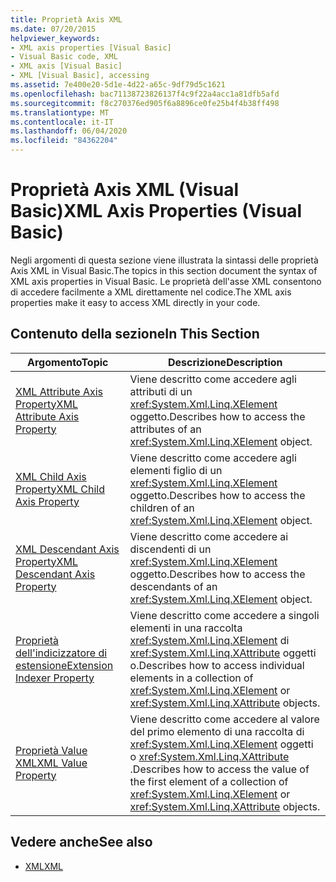 ```yaml
---
title: Proprietà Axis XML
ms.date: 07/20/2015
helpviewer_keywords:
- XML axis properties [Visual Basic]
- Visual Basic code, XML
- XML axis [Visual Basic]
- XML [Visual Basic], accessing
ms.assetid: 7e400e20-5d1e-4d22-a65c-9df79d5c1621
ms.openlocfilehash: bac71138723826137f4c9f22a4acc1a81dfb5afd
ms.sourcegitcommit: f8c270376ed905f6a8896ce0fe25b4f4b38ff498
ms.translationtype: MT
ms.contentlocale: it-IT
ms.lasthandoff: 06/04/2020
ms.locfileid: "84362204"
---
```

# <a name="xml-axis-properties-visual-basic"></a><span data-ttu-id="b07ea-102">Proprietà Axis XML (Visual Basic)</span><span class="sxs-lookup"><span data-stu-id="b07ea-102">XML Axis Properties (Visual Basic)</span></span>
<span data-ttu-id="b07ea-103">Negli argomenti di questa sezione viene illustrata la sintassi delle proprietà Axis XML in Visual Basic.</span><span class="sxs-lookup"><span data-stu-id="b07ea-103">The topics in this section document the syntax of XML axis properties in Visual Basic.</span></span> <span data-ttu-id="b07ea-104">Le proprietà dell'asse XML consentono di accedere facilmente a XML direttamente nel codice.</span><span class="sxs-lookup"><span data-stu-id="b07ea-104">The XML axis properties make it easy to access XML directly in your code.</span></span>  
  
## <a name="in-this-section"></a><span data-ttu-id="b07ea-105">Contenuto della sezione</span><span class="sxs-lookup"><span data-stu-id="b07ea-105">In This Section</span></span>  
  
|<span data-ttu-id="b07ea-106">Argomento</span><span class="sxs-lookup"><span data-stu-id="b07ea-106">Topic</span></span>|<span data-ttu-id="b07ea-107">Descrizione</span><span class="sxs-lookup"><span data-stu-id="b07ea-107">Description</span></span>|  
|-----------|-----------------|  
|[<span data-ttu-id="b07ea-108">XML Attribute Axis Property</span><span class="sxs-lookup"><span data-stu-id="b07ea-108">XML Attribute Axis Property</span></span>](xml-attribute-axis-property.md)|<span data-ttu-id="b07ea-109">Viene descritto come accedere agli attributi di un <xref:System.Xml.Linq.XElement> oggetto.</span><span class="sxs-lookup"><span data-stu-id="b07ea-109">Describes how to access the attributes of an <xref:System.Xml.Linq.XElement> object.</span></span>|  
|[<span data-ttu-id="b07ea-110">XML Child Axis Property</span><span class="sxs-lookup"><span data-stu-id="b07ea-110">XML Child Axis Property</span></span>](xml-child-axis-property.md)|<span data-ttu-id="b07ea-111">Viene descritto come accedere agli elementi figlio di un <xref:System.Xml.Linq.XElement> oggetto.</span><span class="sxs-lookup"><span data-stu-id="b07ea-111">Describes how to access the children of an <xref:System.Xml.Linq.XElement> object.</span></span>|  
|[<span data-ttu-id="b07ea-112">XML Descendant Axis Property</span><span class="sxs-lookup"><span data-stu-id="b07ea-112">XML Descendant Axis Property</span></span>](xml-descendant-axis-property.md)|<span data-ttu-id="b07ea-113">Viene descritto come accedere ai discendenti di un <xref:System.Xml.Linq.XElement> oggetto.</span><span class="sxs-lookup"><span data-stu-id="b07ea-113">Describes how to access the descendants of an <xref:System.Xml.Linq.XElement> object.</span></span>|  
|[<span data-ttu-id="b07ea-114">Proprietà dell'indicizzatore di estensione</span><span class="sxs-lookup"><span data-stu-id="b07ea-114">Extension Indexer Property</span></span>](extension-indexer-property.md)|<span data-ttu-id="b07ea-115">Viene descritto come accedere a singoli elementi in una raccolta <xref:System.Xml.Linq.XElement> di <xref:System.Xml.Linq.XAttribute> oggetti o.</span><span class="sxs-lookup"><span data-stu-id="b07ea-115">Describes how to access individual elements in a collection of <xref:System.Xml.Linq.XElement> or <xref:System.Xml.Linq.XAttribute> objects.</span></span>|  
|[<span data-ttu-id="b07ea-116">Proprietà Value XML</span><span class="sxs-lookup"><span data-stu-id="b07ea-116">XML Value Property</span></span>](xml-value-property.md)|<span data-ttu-id="b07ea-117">Viene descritto come accedere al valore del primo elemento di una raccolta di <xref:System.Xml.Linq.XElement> oggetti o <xref:System.Xml.Linq.XAttribute> .</span><span class="sxs-lookup"><span data-stu-id="b07ea-117">Describes how to access the value of the first element of a collection of <xref:System.Xml.Linq.XElement> or <xref:System.Xml.Linq.XAttribute> objects.</span></span>|  
  
## <a name="see-also"></a><span data-ttu-id="b07ea-118">Vedere anche</span><span class="sxs-lookup"><span data-stu-id="b07ea-118">See also</span></span>

- [<span data-ttu-id="b07ea-119">XML</span><span class="sxs-lookup"><span data-stu-id="b07ea-119">XML</span></span>](../../programming-guide/language-features/xml/index.md)
